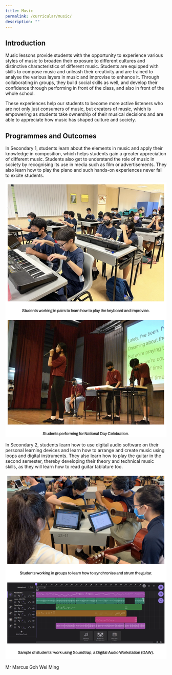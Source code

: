 ```yaml
---
title: Music
permalink: /curricular/music/
description: ""
---
```

Introduction
------------

Music lessons provide students with the opportunity to experience various styles of music to broaden their exposure to different cultures and distinctive characteristics of different music. Students are equipped with skills to compose music and unleash their creativity and are trained to analyse the various layers in music and improvise to enhance it. Through collaborating in groups, they build social skills as well, and develop their confidence through performing in front of the class, and also in front of the whole school.

  

These experiences help our students to become more active listeners who are not only just consumers of music, but creators of music, which is empowering as students take ownership of their musical decisions and are able to appreciate how music has shaped culture and society.

Programmes and Outcomes
-----------------------

In Secondary 1, students learn about the elements in music and apply their knowledge in composition, which helps students gain a greater appreciation of different music. Students also get to understand the role of music in society by recognising its use in media such as film or advertisements. They also learn how to play the piano and such hands-on experiences never fail to excite students.

![](/images/music.png)

In Secondary 2, students learn how to use digital audio software on their personal learning devices and learn how to arrange and create music using loops and digital instruments. They also learn how to play the guitar in the second semester, thereby developing their theory and technical music skills, as they will learn how to read guitar tablature too.

![](/images/music3.png)


Mr Marcus Goh Wei Ming